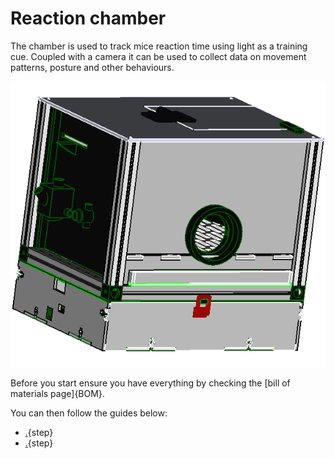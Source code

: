 


# Reaction chamber

The chamber is used to track mice reaction time using light as a training cue. Coupled with a camera it can be used to collect data on movement patterns, posture and other behaviours. 

![](images/Ass_full.PNG)

Before you start ensure you have everything by checking the [bill of materials page]{BOM}.

You can then follow the guides below:

* [.](machining_chamber.md){step}
* [.](make_chamber.md){step}





